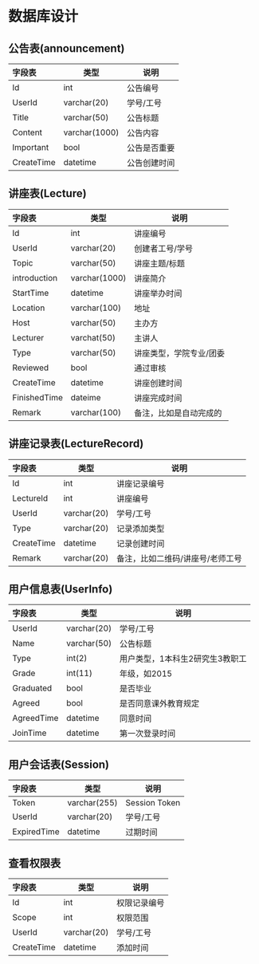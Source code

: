 # 数据库设计

## 公告表(announcement)

|字段表  |类型          |说明                          |
|:-------|-------------|------------------------------|
|Id      | int         | 公告编号                      |
|UserId  | varchar(20) | 学号/工号                     |
|Title   | varchar(50) | 公告标题                     |
|Content | varchar(1000)| 公告内容                    |
|Important | bool       | 公告是否重要                |
|CreateTime | datetime  | 公告创建时间                 |

## 讲座表(Lecture)

|字段表      | 类型        |说明                          |
|:----------|-------------|------------------------------|
|Id         | int         | 讲座编号                      |
|UserId     | varchar(20) | 创建者工号/学号               |
|Topic      | varchar(50)  | 讲座主题/标题                |
|introduction| varchar(1000)| 讲座简介                    |
|StartTime  | datetime     | 讲座举办时间                 |
|Location   | varchar(100) | 地址                        |
|Host       | varchar(50)  | 主办方                       |
|Lecturer   | varchat(50)  | 主讲人                       |
|Type       | varchar(50)  | 讲座类型，学院专业/团委       |
|Reviewed   | bool         | 通过审核                     |
|CreateTime | datetime     | 讲座创建时间                 |
|FinishedTime | dateime    | 讲座完成时间                 |
|Remark     | varchar(100) | 备注，比如是自动完成的        |

## 讲座记录表(LectureRecord)

|字段表     |类型           |说明                          |
|:----------|--------------|------------------------------|
|Id         | int          | 讲座记录编号                  |
|LectureId  | int          | 讲座编号                      |
|UserId     | varchar(20)  | 学号/工号                     |
|Type       | varchar(20)  | 记录添加类型                  |
|CreateTime | datetime     | 记录创建时间                  |
|Remark     | varchar(20)  | 备注，比如二维码/讲座号/老师工号|

## 用户信息表(UserInfo)

|字段表   |类型          |说明                          |
|:--------|-------------|------------------------------|
|UserId   | varchar(20) | 学号/工号                     |
|Name     | varchar(50) | 公告标题                      |
|Type     | int(2)      | 用户类型，1本科生2研究生3教职工 |
|Grade    | int(11)     | 年级，如2015                  |
|Graduated| bool        | 是否毕业                      |
|Agreed   | bool        | 是否同意课外教育规定           |
|AgreedTime| datetime   | 同意时间                      |
|JoinTime | datetime    | 第一次登录时间                 |

## 用户会话表(Session)

|字段表      |类型          |说明                          |
|:-----------|-------------|------------------------------|
|Token       | varchar(255)| Session Token                |
|UserId      | varchar(20) | 学号/工号                     |
|ExpiredTime | datetime    | 过期时间                      |

## 查看权限表

|字段表      |类型          |说明                          |
|:-----------|-------------|------------------------------|
|Id          | int         | 权限记录编号                  |
|Scope       | int         | 权限范围                      |
|UserId      | varchar(20) | 学号/工号                     |
|CreateTime  | datetime    | 添加时间                      |